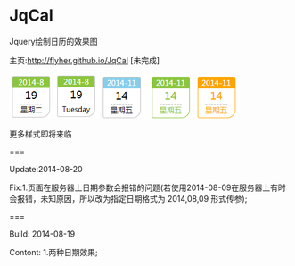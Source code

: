 JqCal
=========

Jquery绘制日历的效果图

主页:http://flyher.github.io/JqCal [未完成]

![样式1](1.png)
![样式2](2.png)
![样式3](3.png)
![样式4](4.png)
![样式5](5.png)

更多样式即将来临

===

Update:2014-08-20

Fix:1.页面在服务器上日期参数会报错的问题(若使用2014-08-09在服务器上有时会报错，未知原因，所以改为指定日期格式为 2014,08,09 形式传参);

===

Build: 2014-08-19

Contont: 1.两种日期效果;